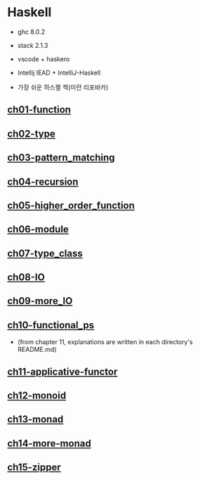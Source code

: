 # Haskell

- ghc 8.0.2

- stack 2.1.3

- vscode + haskero

- Intellij IEAD + IntelliJ-Haskell

- 가장 쉬운 하스켈 책(미란 리포바카)

## [ch01-function](./ch01-function)

## [ch02-type](./ch02-type)

## [ch03-pattern_matching](./ch03-pattern_matching)

## [ch04-recursion](./ch04-recursion)

## [ch05-higher_order_function](./ch05-higher_order_function)

## [ch06-module](./ch06-module)

## [ch07-type_class](./ch07-type_class)

## [ch08-IO](./ch08-IO)

## [ch09-more_IO](./ch09-more_IO)

## [ch10-functional_ps](./ch10-functional_ps)


- (from chapter 11, explanations are written in each directory's README.md)

## [ch11-applicative-functor](./ch11-applicative-functor)

## [ch12-monoid](./ch12-monoid)

## [ch13-monad](./ch13-monad)

## [ch14-more-monad](./ch14-more-monad)

## [ch15-zipper](./ch15-zipper)
